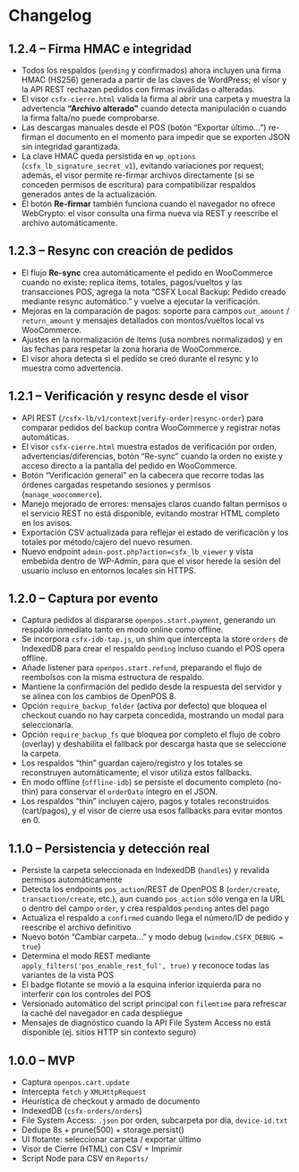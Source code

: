 # Changelog

## 1.2.4 – Firma HMAC e integridad
- Todos los respaldos (`pending` y confirmados) ahora incluyen una firma HMAC (HS256) generada a partir de las claves de WordPress; el visor y la API REST rechazan pedidos con firmas inválidas o alteradas.
- El visor `csfx-cierre.html` valida la firma al abrir una carpeta y muestra la advertencia **“Archivo alterado”** cuando detecta manipulación o cuando la firma falta/no puede comprobarse.
- Las descargas manuales desde el POS (botón “Exportar último…”) re-firman el documento en el momento para impedir que se exporten JSON sin integridad garantizada.
- La clave HMAC queda persistida en `wp_options` (`csfx_lb_signature_secret_v1`), evitando variaciones por request; además, el visor permite re-firmar archivos directamente (si se conceden permisos de escritura) para compatibilizar respaldos generados antes de la actualización.
- El botón **Re-firmar** también funciona cuando el navegador no ofrece WebCrypto: el visor consulta una firma nueva vía REST y reescribe el archivo automáticamente.

## 1.2.3 – Resync con creación de pedidos
- El flujo **Re-sync** crea automáticamente el pedido en WooCommerce cuando no existe: replica ítems, totales, pagos/vueltos y las transacciones POS, agrega la nota “CSFX Local Backup: Pedido creado mediante resync automático.” y vuelve a ejecutar la verificación.
- Mejoras en la comparación de pagos: soporte para campos `out_amount` / `return_amount` y mensajes detallados con montos/vueltos local vs WooCommerce.
- Ajustes en la normalización de ítems (usa nombres normalizados) y en las fechas para respetar la zona horaria de WooCommerce.
- El visor ahora detecta si el pedido se creó durante el resync y lo muestra como advertencia.

## 1.2.1 – Verificación y resync desde el visor
- API REST (`/csfx-lb/v1/context|verify-order|resync-order`) para comparar pedidos del backup contra WooCommerce y registrar notas automáticas.
- El visor `csfx-cierre.html` muestra estados de verificación por orden, advertencias/diferencias, botón “Re-sync” cuando la orden no existe y acceso directo a la pantalla del pedido en WooCommerce.
- Botón “Verificación general” en la cabecera que recorre todas las órdenes cargadas respetando sesiones y permisos (`manage_woocommerce`).
- Manejo mejorado de errores: mensajes claros cuando faltan permisos o el servicio REST no está disponible, evitando mostrar HTML completo en los avisos.
- Exportación CSV actualizada para reflejar el estado de verificación y los totales por método/cajero del nuevo resumen.
- Nuevo endpoint `admin-post.php?action=csfx_lb_viewer` y vista embebida dentro de WP-Admin, para que el visor herede la sesión del usuario incluso en entornos locales sin HTTPS.

## 1.2.0 – Captura por evento
- Captura pedidos al dispararse `openpos.start.payment`, generando un respaldo inmediato tanto en modo online como offline.
- Se incorpora `csfx-idb-tap.js`, un shim que intercepta la store `orders` de IndexedDB para crear el respaldo `pending` incluso cuando el POS opera offline.
- Añade listener para `openpos.start.refund`, preparando el flujo de reembolsos con la misma estructura de respaldo.
- Mantiene la confirmación del pedido desde la respuesta del servidor y se alinea con los cambios de OpenPOS 8.
- Opción `require_backup_folder` (activa por defecto) que bloquea el checkout cuando no hay carpeta concedida, mostrando un modal para seleccionarla.
- Opción `require_backup_fs` que bloquea por completo el flujo de cobro (overlay) y deshabilita el fallback por descarga hasta que se seleccione la carpeta.
- Los respaldos “thin” guardan cajero/registro y los totales se reconstruyen automáticamente; el visor utiliza estos fallbacks.
- En modo offline (`offline-idb`) se persiste el documento completo (no-thin) para conservar el `orderData` íntegro en el JSON.
- Los respaldos “thin” incluyen cajero, pagos y totales reconstruidos (cart/pagos), y el visor de cierre usa esos fallbacks para evitar montos en 0.

## 1.1.0 – Persistencia y detección real
- Persiste la carpeta seleccionada en IndexedDB (`handles`) y revalida permisos automáticamente
- Detecta los endpoints `pos_action`/REST de OpenPOS 8 (`order/create`, `transaction/create`, etc.), aun cuando `pos_action` sólo venga en la URL o dentro del campo `order`, y crea respaldos `pending` antes del pago
- Actualiza el respaldo a `confirmed` cuando llega el número/ID de pedido y reescribe el archivo definitivo
- Nuevo botón “Cambiar carpeta…” y modo debug (`window.CSFX_DEBUG = true`)
- Determina el modo REST mediante `apply_filters('pos_enable_rest_ful', true)` y reconoce todas las variantes de la vista POS
- El badge flotante se movió a la esquina inferior izquierda para no interferir con los controles del POS
- Versionado automático del script principal con `filemtime` para refrescar la caché del navegador en cada despliegue
- Mensajes de diagnóstico cuando la API File System Access no está disponible (ej. sitios HTTP sin contexto seguro)

## 1.0.0 – MVP
- Captura `openpos.cart.update`
- Intercepta `fetch` y `XMLHttpRequest`
- Heurística de checkout y armado de documento
- IndexedDB (`csfx-orders/orders`)
- File System Access: `.json` por orden, subcarpeta por día, `device-id.txt`
- Dedupe 8s + prune(500) + storage.persist()
- UI flotante: seleccionar carpeta / exportar último
- Visor de Cierre (HTML) con CSV + Imprimir
- Script Node para CSV en `Reports/`
